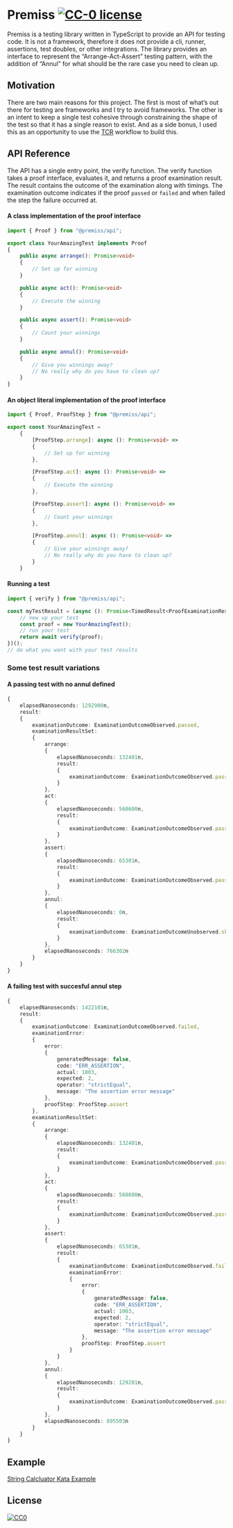 # Premiss [![CC-0 license](https://img.shields.io/badge/License-CC--0-blue.svg)](https://creativecommons.org/licenses/by-nd/4.0) 
Premiss is a testing library written in TypeScript to provide an API for testing code. It is not a framework, therefore it does not provide a cli, runner, assertions, test doubles, or other integrations. The library provides an interface to represent the “Arrange-Act-Assert” testing pattern, with the addition of “Annul” for what should be the rare case you need to clean up.

## Motivation
There are two main reasons for this project. The first is most of what’s out there for testing are frameworks and I try to avoid frameworks. The other is an intent to keep a single test cohesive through constraining the shape of the test so that it has a single reason to exist. And as a side bonus, I used this as an opportunity to use the [TCR](https://medium.com/@kentbeck_7670/test-commit-revert-870bbd756864) workflow to build this.

## API Reference
The API has a single entry point, the verify function. The verify function takes a proof interface, evaluates it, and returns a proof examination result. The result contains the outcome of the examination along with timings. The examination outcome indicates if the proof `passed` or `failed` and when failed the step the failure occurred at.

#### A class implementation of the  proof interface
```typescript
import { Proof } from "@premiss/api";

export class YourAmazingTest implements Proof
{
    public async arrange(): Promise<void>
    {
        // Set up for winning
    }

    public async act(): Promise<void>
    {
        // Execute the winning
    }

    public async assert(): Promise<void>
    {
        // Count your winnings
    }

    public async annul(): Promise<void>
    {
        // Give you winnings away?
        // No really why do you have to clean up?
    }
}
```

#### An object literal implementation of the  proof interface
```typescript
import { Proof, ProofStep } from "@premiss/api";

export const YourAmazingTest =
    {
        [ProofStep.arrange]: async (): Promise<void> =>
        {
            // Set up for winning
        },

        [ProofStep.act]: async (): Promise<void> =>
        {
            // Execute the winning
        },

        [ProofStep.assert]: async (): Promise<void> =>
        {
            // Count your winnings
        },

        [ProofStep.annul]: async (): Promise<void> =>
        {
            // Give your winnings away?
            // No really why do you have to clean up?
        }
    }
```

#### Running a test
```typescript
import { verify } from "@premiss/api";

const myTestResult = (async (): Promise<TimedResult<ProofExaminationResult>> => {
    // new up your test
    const proof = new YourAmazingTest();
    // run your test
    return await verify(proof);
})();
// do what you want with your test results
```

### Some test result variations

#### A passing test with no annul defined
```typescript
{
    elapsedNanoseconds: 1292900n,
    result: 
    {
        examinationOutcome: ExaminationOutcomeObserved.passed,
        examinationResultSet: 
        {
            arrange: 
            {
                elapsedNanoseconds: 132401n,
                result: 
                {
                    examinationOutcome: ExaminationOutcomeObserved.passed
                }
            },
            act: 
            {
                elapsedNanoseconds: 568600n,
                result: 
                {
                    examinationOutcome: ExaminationOutcomeObserved.passed
                }
            },
            assert: 
            {
                elapsedNanoseconds: 65301n,
                result: 
                {
                    examinationOutcome: ExaminationOutcomeObserved.passed
                }
            },
            annul: 
            {
                elapsedNanoseconds: 0n,
                result: 
                {
                    examinationOutcome: ExaminationOutcomeUnobserved.skipped
                }
            },
            elapsedNanoseconds: 766302n
        }
    }
}
```

#### A failing test with succesful annul step
```typescript
{
    elapsedNanoseconds: 1422101n,
    result: 
    {
        examinationOutcome: ExaminationOutcomeObserved.failed,
        examinationError: 
        {
            error:
            {
                generatedMessage: false,
                code: "ERR_ASSERTION",
                actual: 1003,
                expected: 2,
                operator: "strictEqual",
                message: "The assertion error message"
            },
            proofStep: ProofStep.assert
        },
        examinationResultSet: 
        {
            arrange: 
            {
                elapsedNanoseconds: 132401n,
                result: 
                {
                    examinationOutcome: ExaminationOutcomeObserved.passed
                }
            },
            act: 
            {
                elapsedNanoseconds: 568600n,
                result: 
                {
                    examinationOutcome: ExaminationOutcomeObserved.passed
                }
            },
            assert: 
            {
                elapsedNanoseconds: 65301n,
                result: 
                {
                    examinationOutcome: ExaminationOutcomeObserved.failed,
                    examinationError: 
                    {
                        error:
                        {
                            generatedMessage: false,
                            code: "ERR_ASSERTION",
                            actual: 1003,
                            expected: 2,
                            operator: "strictEqual",
                            message: "The assertion error message"
                        },
                        proofStep: ProofStep.assert
                    }
                }
            },
            annul: 
            {
                elapsedNanoseconds: 129201n,
                result: 
                {
                    examinationOutcome: ExaminationOutcomeObserved.passed
                }
            },
            elapsedNanoseconds: 895503n
        }
    }
}
```

## Example
[String Calcluator Kata Example](https://github.com/gotmonkey/premiss/tree/master/example)

## License
[![CC0](https://licensebuttons.net/p/zero/1.0/88x31.png)](https://creativecommons.org/publicdomain/zero/1.0/)